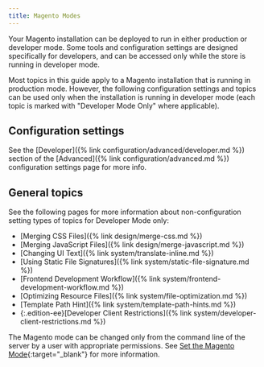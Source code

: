 ```yaml
---
title: Magento Modes
---
```


Your Magento installation can be deployed to run in either production or developer mode. Some tools and configuration settings are designed specifically for developers, and can be accessed only while the store is running in developer mode.

Most topics in this guide apply to a Magento installation that is running in production mode. However, the following configuration settings and topics can be used only when the installation is running in developer mode (each topic is marked  with "Developer Mode Only" where applicable).

## Configuration settings

See the [Developer]({% link configuration/advanced/developer.md %}) section of the [Advanced]({% link configuration/advanced.md %}) configuration settings page for more info.

## General topics

See the following pages for more information about non-configuration setting types of topics for Developer Mode only:

- [Merging CSS Files]({% link design/merge-css.md %})
- [Merging JavaScript Files]({% link design/merge-javascript.md %})
- [Changing UI Text]({% link system/translate-inline.md %})
- [Using Static File Signatures]({% link system/static-file-signature.md %})
- [Frontend Development Workflow]({% link system/frontend-development-workflow.md %})
- [Optimizing Resource Files]({% link system/file-optimization.md %})
- [Template Path Hint]({% link system/template-path-hints.md %})
- {:.edition-ee}[Developer Client Restrictions]({% link system/developer-client-restrictions.md %})

The Magento mode can be changed only from the command line of the server by a user with appropriate permissions. See [Set the Magento Mode](http://devdocs.magento.com/guides/v2.3/config-guide/cli/config-cli-subcommands-mode.html){:target="_blank"} for more information.
